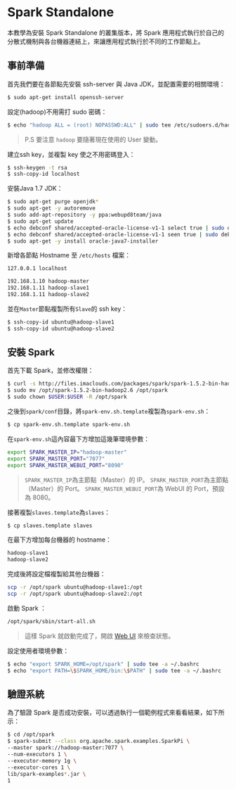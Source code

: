 # Spark Standalone 
本教學為安裝 Spark Standalone 的叢集版本，將 Spark 應用程式執行於自己的分散式機制與各台機器連結上，來讓應用程式執行於不同的工作節點上。

## 事前準備
首先我們要在各節點先安裝 ssh-server 與 Java JDK，並配置需要的相關環境：
```sh
$ sudo apt-get install openssh-server
```

設定<user>(hadoop)不用需打 sudo 密碼：
```sh
$ echo "hadoop ALL = (root) NOPASSWD:ALL" | sudo tee /etc/sudoers.d/hadoop && sudo chmod 440 /etc/sudoers.d/hadoop
```
> P.S 要注意 ```hadoop``` 要隨著現在使用的 User 變動。

建立ssh key，並複製 key 使之不用密碼登入：
```sh
$ ssh-keygen -t rsa
$ ssh-copy-id localhost
```

安裝Java 1.7 JDK：
```sh
$ sudo apt-get purge openjdk*
$ sudo apt-get -y autoremove
$ sudo add-apt-repository -y ppa:webupd8team/java
$ sudo apt-get update
$ echo debconf shared/accepted-oracle-license-v1-1 select true | sudo debconf-set-selections
$ echo debconf shared/accepted-oracle-license-v1-1 seen true | sudo debconf-set-selections
$ sudo apt-get -y install oracle-java7-installer
```

新增各節點 Hostname 至 ```/etc/hosts``` 檔案：
```sh
127.0.0.1 localhost

192.168.1.10 hadoop-master
192.168.1.11 hadoop-slave1
192.168.1.11 hadoop-slave2
```

並在```Master```節點複製所有```Slave```的 ssh key：
```sh
$ ssh-copy-id ubuntu@hadoop-slave1
$ ssh-copy-id ubuntu@hadoop-slave2
```
## 安裝 Spark
首先下載 Spark，並修改權限：
```sh
$ curl -s http://files.imaclouds.com/packages/spark/spark-1.5.2-bin-hadoop2.6.tgz | sudo tar -xz -C /opt/
$ sudo mv /opt/spark-1.5.2-bin-hadoop2.6 /opt/spark
$ sudo chown $USER:$USER -R /opt/spark
```

之後到```spark/conf```目錄，將```spark-env.sh.template```複製為```spark-env.sh```：
```sh
$ cp spark-env.sh.template spark-env.sh
```
在```spark-env.sh```這內容最下方增加這幾筆環境參數：
```sh
export SPARK_MASTER_IP="hadoop-master"  
export SPARK_MASTER_PORT="7077"
export SPARK_MASTER_WEBUI_PORT="8090"   
```
> ```SPARK_MASTER_IP```為主節點（Master）的 IP。
> ```SPARK_MASTER_PORT```為主節點（Master）的 Port。
> ```SPARK_MASTER_WEBUI_PORT```為 WebUI 的 Port，預設為 8080。

接著複製```slaves.template```為```slaves```： 
```sh
$ cp slaves.template slaves
```

在最下方增加每台機器的 hostname：
```sh
hadoop-slave1
hadoop-slave2
```

完成後將設定檔複製給其他台機器： 
```sh
scp -r /opt/spark ubuntu@hadoop-slave1:/opt
scp -r /opt/spark ubuntu@hadoop-slave2:/opt
```

啟動 Spark ：
```sh
/opt/spark/sbin/start-all.sh
```
> 這樣 Spark 就啟動完成了，開啟 [Web UI](http://<ip>:8090) 來檢查狀態。

設定使用者環境參數：
```sh
$ echo "export SPARK_HOME=/opt/spark" | sudo tee -a ~/.bashrc
$ echo "export PATH=\$SPARK_HOME/bin:\$PATH" | sudo tee -a ~/.bashrc
```

## 驗證系統
為了驗證 Spark 是否成功安裝，可以透過執行一個範例程式來看看結果，如下所示：
```sh
$ cd /opt/spark
$ spark-submit --class org.apache.spark.examples.SparkPi \
--master spark://hadoop-master:7077 \
--num-executors 1 \
--executor-memory 1g \
--executor-cores 1 \
lib/spark-examples*.jar \
1
```